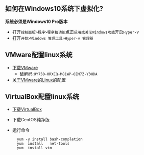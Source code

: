 ## 如何在Windows10系统下虚拟化? 
**系统必须是Windows10 Pro版本** 
+ 打开`控制面板>程序>程序和功能`点击`启用或关闭Windows功能`开启`Hyper-V` 
+ 打开`开始>Windows 管理工具>Hyper-v 管理器` 
 
 
## VMware配置linux系统 
+ [下载VMware](https://download3.vmware.com/software/wkst/file/VMware-workstation-full-15.0.0-10134415.exe) 
    - 破解码:`UY758-0RXEQ-M81WP-8ZM7Z-Y3HDA ` 
+ [关于VMware的Linux的配置](https://www.cnblogs.com/fu-yong/p/9025299.html) 
 
## VirtualBox配置linux系统 
+ [下载VirtualBox](https://dl.pconline.com.cn/html_2/1/59/id=46462&pn=0&linkPage=1.html) 
+ 下载CentOS纯净版 
+ 运行命令 
         
        yum -y install bash-completion    
        yum  install   net-tools    
        yum  install vim 






